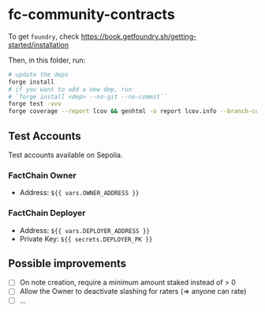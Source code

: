 # fc-community-contracts

To get `foundry`, check https://book.getfoundry.sh/getting-started/installation

Then, in this folder, run:

```sh
# update the deps
forge install
# if you want to add a new dep, run
# `forge install <dep> --no-git --no-commit``
forge test -vvv
forge coverage --report lcov && genhtml -o report lcov.info --branch-coverage
```

## Test Accounts

Test accounts available on Sepolia.

### FactChain Owner

- Address: `${{ vars.OWNER_ADDRESS }}`

### FactChain Deployer

- Address: `${{ vars.DEPLOYER_ADDRESS }}`
- Private Key: `${{ secrets.DEPLOYER_PK }}`

## Possible improvements

- [ ] On note creation, require a minimum amount staked instead of > 0
- [ ] Allow the Owner to deactivate slashing for raters (=> anyone can rate)
- [ ] ...